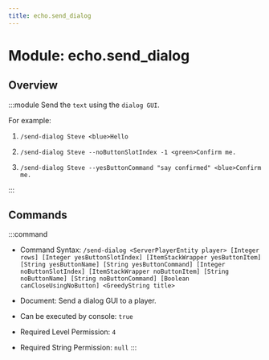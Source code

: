 ```yaml
---
title: echo.send_dialog
---
```



# Module: echo.send_dialog

## Overview
:::module
  Send the `text` using the `dialog GUI`.
  
  
  
  For example:
  
  1. `/send-dialog Steve <blue>Hello`
  
  2. `/send-dialog Steve --noButtonSlotIndex -1 <green>Confirm me.`
  
  3. `/send-dialog Steve --yesButtonCommand "say confirmed" <blue>Confirm me.`


:::
## Commands
:::command
- Command Syntax: `/send-dialog <ServerPlayerEntity player> [Integer rows] [Integer yesButtonSlotIndex] [ItemStackWrapper yesButtonItem] [String yesButtonName] [String yesButtonCommand] [Integer noButtonSlotIndex] [ItemStackWrapper noButtonItem] [String noButtonName] [String noButtonCommand] [Boolean canCloseUsingNoButton] <GreedyString title>`
- Document:   Send a dialog GUI to a player.


- Can be executed by console: `true`
- Required Level Permission: `4`
- Required String Permission: `null`
:::
